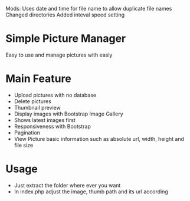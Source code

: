 Mods:
Uses date and time for file name to allow duplicate file names
Changed directories
Added inteval speed setting



# Simple Picture Manager
Easy to use and manage pictures with easly

Main Feature
===============

* Upload pictures with no database
* Delete pictures
* Thumbnail preview
* Display images with Bootstrap Image Gallery
* Shows latest images first
* Responsiveness with Bootstrap
* Pagination
* View Picture basic information such as absolute url, width, height and file size

Usage
===============

* Just extract the folder where ever you want
* In index.php adjust the image, thumb path and its url according
